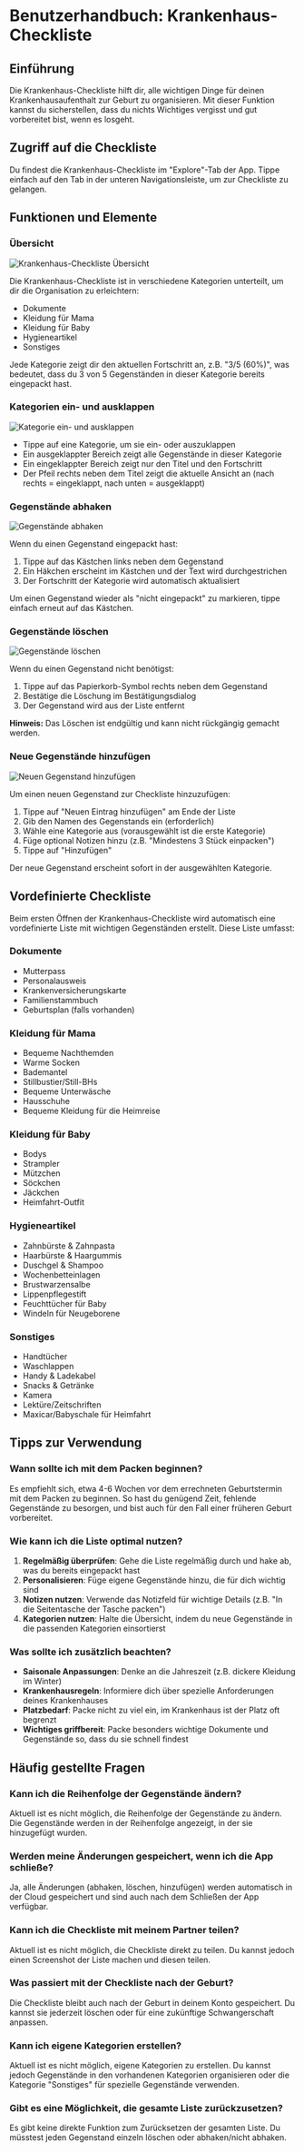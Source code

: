 # Benutzerhandbuch: Krankenhaus-Checkliste

## Einführung

Die Krankenhaus-Checkliste hilft dir, alle wichtigen Dinge für deinen Krankenhausaufenthalt zur Geburt zu organisieren. Mit dieser Funktion kannst du sicherstellen, dass du nichts Wichtiges vergisst und gut vorbereitet bist, wenn es losgeht.

## Zugriff auf die Checkliste

Du findest die Krankenhaus-Checkliste im "Explore"-Tab der App. Tippe einfach auf den Tab in der unteren Navigationsleiste, um zur Checkliste zu gelangen.

## Funktionen und Elemente

### Übersicht

![Krankenhaus-Checkliste Übersicht](../assets/docs/hospital-checklist-overview.png)

Die Krankenhaus-Checkliste ist in verschiedene Kategorien unterteilt, um dir die Organisation zu erleichtern:
- Dokumente
- Kleidung für Mama
- Kleidung für Baby
- Hygieneartikel
- Sonstiges

Jede Kategorie zeigt dir den aktuellen Fortschritt an, z.B. "3/5 (60%)", was bedeutet, dass du 3 von 5 Gegenständen in dieser Kategorie bereits eingepackt hast.

### Kategorien ein- und ausklappen

![Kategorie ein- und ausklappen](../assets/docs/hospital-checklist-collapse.png)

- Tippe auf eine Kategorie, um sie ein- oder auszuklappen
- Ein ausgeklappter Bereich zeigt alle Gegenstände in dieser Kategorie
- Ein eingeklappter Bereich zeigt nur den Titel und den Fortschritt
- Der Pfeil rechts neben dem Titel zeigt die aktuelle Ansicht an (nach rechts = eingeklappt, nach unten = ausgeklappt)

### Gegenstände abhaken

![Gegenstände abhaken](../assets/docs/hospital-checklist-check.png)

Wenn du einen Gegenstand eingepackt hast:
1. Tippe auf das Kästchen links neben dem Gegenstand
2. Ein Häkchen erscheint im Kästchen und der Text wird durchgestrichen
3. Der Fortschritt der Kategorie wird automatisch aktualisiert

Um einen Gegenstand wieder als "nicht eingepackt" zu markieren, tippe einfach erneut auf das Kästchen.

### Gegenstände löschen

![Gegenstände löschen](../assets/docs/hospital-checklist-delete.png)

Wenn du einen Gegenstand nicht benötigst:
1. Tippe auf das Papierkorb-Symbol rechts neben dem Gegenstand
2. Bestätige die Löschung im Bestätigungsdialog
3. Der Gegenstand wird aus der Liste entfernt

**Hinweis:** Das Löschen ist endgültig und kann nicht rückgängig gemacht werden.

### Neue Gegenstände hinzufügen

![Neuen Gegenstand hinzufügen](../assets/docs/hospital-checklist-add.png)

Um einen neuen Gegenstand zur Checkliste hinzuzufügen:
1. Tippe auf "Neuen Eintrag hinzufügen" am Ende der Liste
2. Gib den Namen des Gegenstands ein (erforderlich)
3. Wähle eine Kategorie aus (vorausgewählt ist die erste Kategorie)
4. Füge optional Notizen hinzu (z.B. "Mindestens 3 Stück einpacken")
5. Tippe auf "Hinzufügen"

Der neue Gegenstand erscheint sofort in der ausgewählten Kategorie.

## Vordefinierte Checkliste

Beim ersten Öffnen der Krankenhaus-Checkliste wird automatisch eine vordefinierte Liste mit wichtigen Gegenständen erstellt. Diese Liste umfasst:

### Dokumente
- Mutterpass
- Personalausweis
- Krankenversicherungskarte
- Familienstammbuch
- Geburtsplan (falls vorhanden)

### Kleidung für Mama
- Bequeme Nachthemden
- Warme Socken
- Bademantel
- Stillbustier/Still-BHs
- Bequeme Unterwäsche
- Hausschuhe
- Bequeme Kleidung für die Heimreise

### Kleidung für Baby
- Bodys
- Strampler
- Mützchen
- Söckchen
- Jäckchen
- Heimfahrt-Outfit

### Hygieneartikel
- Zahnbürste & Zahnpasta
- Haarbürste & Haargummis
- Duschgel & Shampoo
- Wochenbetteinlagen
- Brustwarzensalbe
- Lippenpflegestift
- Feuchttücher für Baby
- Windeln für Neugeborene

### Sonstiges
- Handtücher
- Waschlappen
- Handy & Ladekabel
- Snacks & Getränke
- Kamera
- Lektüre/Zeitschriften
- Maxicar/Babyschale für Heimfahrt

## Tipps zur Verwendung

### Wann sollte ich mit dem Packen beginnen?

Es empfiehlt sich, etwa 4-6 Wochen vor dem errechneten Geburtstermin mit dem Packen zu beginnen. So hast du genügend Zeit, fehlende Gegenstände zu besorgen, und bist auch für den Fall einer früheren Geburt vorbereitet.

### Wie kann ich die Liste optimal nutzen?

1. **Regelmäßig überprüfen**: Gehe die Liste regelmäßig durch und hake ab, was du bereits eingepackt hast
2. **Personalisieren**: Füge eigene Gegenstände hinzu, die für dich wichtig sind
3. **Notizen nutzen**: Verwende das Notizfeld für wichtige Details (z.B. "In die Seitentasche der Tasche packen")
4. **Kategorien nutzen**: Halte die Übersicht, indem du neue Gegenstände in die passenden Kategorien einsortierst

### Was sollte ich zusätzlich beachten?

- **Saisonale Anpassungen**: Denke an die Jahreszeit (z.B. dickere Kleidung im Winter)
- **Krankenhausregeln**: Informiere dich über spezielle Anforderungen deines Krankenhauses
- **Platzbedarf**: Packe nicht zu viel ein, im Krankenhaus ist der Platz oft begrenzt
- **Wichtiges griffbereit**: Packe besonders wichtige Dokumente und Gegenstände so, dass du sie schnell findest

## Häufig gestellte Fragen

### Kann ich die Reihenfolge der Gegenstände ändern?

Aktuell ist es nicht möglich, die Reihenfolge der Gegenstände zu ändern. Die Gegenstände werden in der Reihenfolge angezeigt, in der sie hinzugefügt wurden.

### Werden meine Änderungen gespeichert, wenn ich die App schließe?

Ja, alle Änderungen (abhaken, löschen, hinzufügen) werden automatisch in der Cloud gespeichert und sind auch nach dem Schließen der App verfügbar.

### Kann ich die Checkliste mit meinem Partner teilen?

Aktuell ist es nicht möglich, die Checkliste direkt zu teilen. Du kannst jedoch einen Screenshot der Liste machen und diesen teilen.

### Was passiert mit der Checkliste nach der Geburt?

Die Checkliste bleibt auch nach der Geburt in deinem Konto gespeichert. Du kannst sie jederzeit löschen oder für eine zukünftige Schwangerschaft anpassen.

### Kann ich eigene Kategorien erstellen?

Aktuell ist es nicht möglich, eigene Kategorien zu erstellen. Du kannst jedoch Gegenstände in den vorhandenen Kategorien organisieren oder die Kategorie "Sonstiges" für spezielle Gegenstände verwenden.

### Gibt es eine Möglichkeit, die gesamte Liste zurückzusetzen?

Es gibt keine direkte Funktion zum Zurücksetzen der gesamten Liste. Du müsstest jeden Gegenstand einzeln löschen oder abhaken/nicht abhaken.
